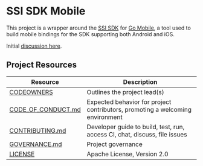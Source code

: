 # SSI SDK Mobile

This project is a wrapper around the [SSI SDK](https://github.com/TBD54566975/ssi-sdk) for [Go Mobile](https://pkg.go.dev/golang.org/x/mobile), a tool used to build mobile bindings for the SDK supporting both Android and iOS.

Initial [discussion here](https://github.com/TBD54566975/ssi-sdk/issues/181).

## Project Resources

| Resource                                   | Description                                                                    |
| ------------------------------------------ | ------------------------------------------------------------------------------ |
| [CODEOWNERS](./CODEOWNERS)                 | Outlines the project lead(s)                                                   |
| [CODE_OF_CONDUCT.md](./CODE_OF_CONDUCT.md) | Expected behavior for project contributors, promoting a welcoming environment |
| [CONTRIBUTING.md](./CONTRIBUTING.md)       | Developer guide to build, test, run, access CI, chat, discuss, file issues     |
| [GOVERNANCE.md](./GOVERNANCE.md)           | Project governance                                                             |
| [LICENSE](./LICENSE)                       | Apache License, Version 2.0                                                    |